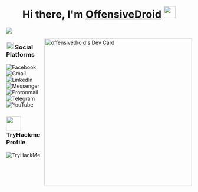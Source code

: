 <h1 align="center">Hi there, I'm <a href="https://www.blackcater.win/" target="_blank">OffensiveDroid</a> <img
src="https://github.com/blackcater/blackcater/raw/main/images/Hi.gif" height="32" /></h1>

<img src="https://i.ibb.co/4mW3fX5/Lear-Ning-Framework.png">

<a href="https://app.daily.dev/offensivedroid"><img  align="right" src="https://api.daily.dev/devcards/f327371547b147fe97587bf5a6a70df0.png?r=jzm" width="400" alt="offensivedroid's Dev Card"/></a>
### <img src="https://facebookbrand.com/wp-content/uploads/2020/10/Logo_Messenger_NewBlurple-399x399-1.png?w=399&h=399" width="20px"> Social Platforms 
![Facebook](https://img.shields.io/badge/Facebook-%231877F2.svg?style=for-the-badge&logo=Facebook&logoColor=white)
![Gmail](https://img.shields.io/badge/Gmail-D14836?style=for-the-badge&logo=gmail&logoColor=white)
![LinkedIn](https://img.shields.io/badge/linkedin-%230077B5.svg?style=for-the-badge&logo=linkedin&logoColor=white)
![Messenger](https://img.shields.io/badge/Messenger-00B2FF?style=for-the-badge&logo=messenger&logoColor=white)
![Protonmail](https://img.shields.io/badge/ProtonMail-8B89CC?style=for-the-badge&logo=protonmail&logoColor=white)
![Telegram](https://img.shields.io/badge/Telegram-2CA5E0?style=for-the-badge&logo=telegram&logoColor=white)
![YouTube](https://img.shields.io/badge/FonderElite-%23FF0000.svg?style=for-the-badge&logo=YouTube&logoColor=white)


### <img src="https://tryhackme-images.s3.amazonaws.com/user-avatars/7f569dd51a176e91ef903ede95eb3eee.jpg" width="40px"> TryHackme Profile
<img src="https://tryhackme-badges.s3.amazonaws.com/Monsterlux.png"  alt="TryHackMe">

